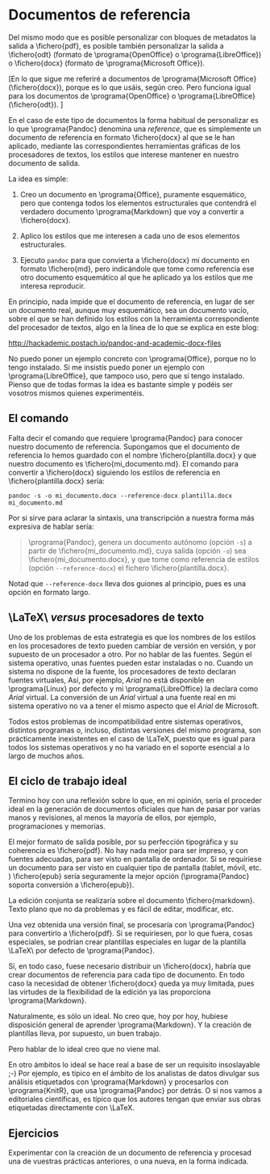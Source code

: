 # Documentos de referencia
Del mismo modo que es posible personalizar con bloques de metadatos la salida a
\fichero{pdf}, es posible también personalizar la salida a \fichero{odt} (formato
de \programa{OpenOffice} o \programa{LibreOffice}) o \fichero{docx} (formato de
\programa{Microsoft Office}).

[En lo que sigue me referiré a documentos de \programa{Microsoft Office}
(\fichero{docx}), porque es lo que usáis, según creo. Pero funciona igual para
los documentos de \programa{OpenOffice} o \programa{LibreOffice}
(\fichero{odt}). ]

En el caso de este tipo de documentos la forma habitual de personalizar es lo
que \programa{Pandoc} denomina una _reference_, que es simplemente un documento
de referencia en formato \fichero{docx} al que se le han aplicado, mediante las
correspondientes herramientas gráficas de los procesadores de textos, los
estilos que interese mantener en nuestro documento de salida.

La idea es simple:

1. Creo un documento en \programa{Office}, puramente esquemático, pero que
contenga todos los elementos estructurales que contendrá el verdadero documento
\programa{Markdown} que voy a convertir a \fichero{docx}.

2. Aplico los estilos que me interesen a cada uno de esos elementos
estructurales.

3. Ejecuto `pandoc` para que convierta a \fichero{docx} mi documento en formato
\fichero{md}, pero indicándole que tome como referencia ese otro documento
esquemático al que he aplicado ya los estilos que me interesa reproducir.

En principio, nada impide que el documento de referencia, en lugar de ser un
documento real, aunque muy esquemático, sea un documento vacío, sobre el que se
han definido los estilos con la herramienta correspondiente del procesador de
textos, algo en la línea de lo que se explica en este blog:

<http://hackademic.postach.io/pandoc-and-academic-docx-files>

No puedo poner un ejemplo concreto con \programa{Office}, porque no lo tengo
instalado.  Si me insistís puedo poner un ejemplo con \programa{LibreOffice},
que tampoco uso, pero que sí tengo instalado.  Pienso que de todas formas la
idea es bastante simple y podéis ser vosotros mismos quienes experimentéis.

## El comando
Falta decir el comando que requiere \programa{Pandoc} para conocer nuestro documento
de referencia. Supongamos que el documento de referencia lo hemos
guardado con el nombre \fichero{plantilla.docx} y que nuestro documento 
es \fichero{mi\_documento.md}. El comando para convertir a \fichero{docx} siguiendo los
estilos de referencia en \fichero{plantilla.docx} sería:

    pandoc -s -o mi_documento.docx --reference-docx plantilla.docx mi_documento.md

Por si sirve para aclarar la sintaxis, una transcripción a nuestra forma
más expresiva de hablar sería:

> \programa{Pandoc}, genera un documento autónomo (opción `-s`) a partir de
> \fichero{mi\_documento.md}, cuya salida (opción `-o`) sea
> \fichero{mi\_documento.docx}, y que tome como referencia de estilos (opción
> `--reference-docx`) el fichero \fichero{plantilla.docx}.

Notad que `--reference-docx` lleva dos guiones al principio, pues es una opción
en formato largo.

## \LaTeX\ _versus_ procesadores de texto
Uno de los problemas de esta estrategia es que los nombres de los estilos en
los procesadores de texto pueden cambiar de versión en versión, y por supuesto
de un procesador a otro. Por no hablar de las fuentes. Según el sistema
operativo, unas fuentes pueden estar instaladas o no. Cuando un sistema no
dispone de la fuente, los procesadores de texto declaran fuentes virtuales,
Así, por ejemplo, _Arial_ no está disponible en \programa{Linux} por defecto y
mi \programa{LibreOffice} la declara como _Arial_ virtual. La conversión de un
_Arial_ virtual a una fuente real en mi sistema operativo no va a tener el
mismo aspecto que el _Arial_ de Microsoft. 

Todos estos problemas de incompatibilidad entre sistemas operativos, distintos
programas o, incluso, distintas versiones del mismo programa, son prácticamente
inexistentes en el caso de \LaTeX\, puesto que es igual para todos los sistemas
operativos y no ha variado en el soporte esencial a lo largo de muchos años.

## El ciclo de trabajo ideal
Termino hoy con una reflexión sobre lo que, en mi opinión, sería el
proceder ideal en la generación de documentos oficiales que han de pasar
por varias manos y revisiones, al menos la mayoría de ellos, por ejemplo,
programaciones y memorias.

El mejor formato de salida posible, por su perfección tipográfica y su
coherencia es \fichero{pdf}. No hay nada mejor para ser impreso, y con fuentes
adecuadas, para ser visto en pantalla de ordenador. Si se requiriese un
documento para ser visto en cualquier tipo de pantalla (tablet, móvil, etc. )
\fichero{epub} sería seguramente la mejor opción (\programa{Pandoc} soporta
conversión a \fichero{epub}).

La edición conjunta se realizaría sobre el documento \fichero{markdown}. Texto
plano que no da problemas y es fácil de editar, modificar, etc.

Una vez obtenida una versión final, se procesaría con \programa{Pandoc} para
convertirlo a \fichero{pdf}. Si se requiriesen, por lo que fuera, cosas
especiales, se podrían crear plantillas especiales en lugar de la plantilla
\LaTeX\ por defecto de \programa{Pandoc}.

Si, en todo caso, fuese necesario distribuir un \fichero{docx}, habría que
crear documentos de referencia para cada tipo de documento. En todo caso la
necesidad de obtener \fichero{docx} queda ya muy limitada, pues las virtudes de
la flexibilidad de la edición ya las proporciona \programa{Markdown}.

Naturalmente, es sólo un ideal. No creo que, hoy por hoy, hubiese disposición
general de aprender \programa{Markdown}. Y la creación de plantillas lleva, por
supuesto, un buen trabajo.

Pero hablar de lo ideal creo que no viene mal.

En otro ámbitos lo ideal se hace real a base de ser un requisito insoslayable
;-) Por ejemplo, es típico en el ámbito de los analistas de datos divulgar sus
análisis etiquetados con \programa{Markdown} y procesarlos con
\programa{KnitR}, que usa \programa{Pandoc} por detrás. O si nos vamos a
editoriales científicas, es típico que los autores tengan que enviar sus obras
etiquetadas directamente con \LaTeX.

## Ejercicios 
Experimentar con la creación de un documento de referencia y
procesad una de vuestras prácticas anteriores, o una nueva, en la forma
indicada.

